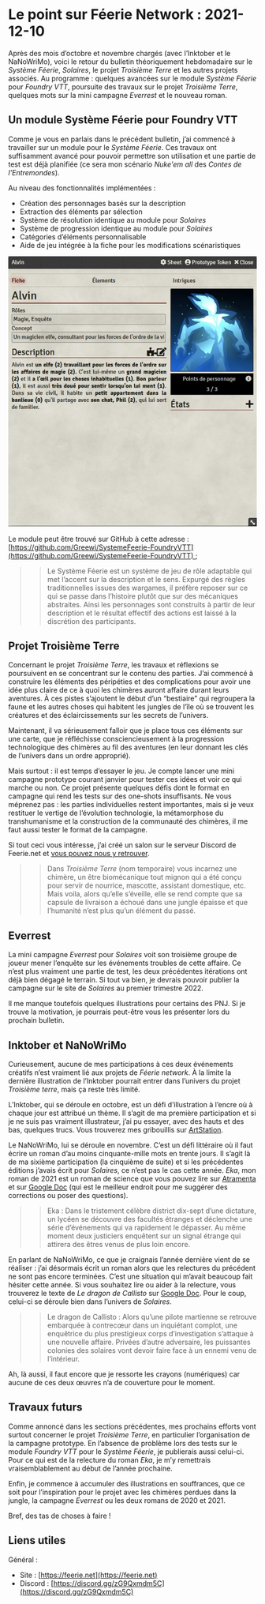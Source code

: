 # Le point sur Féerie Network : 2021-12-10

Après des mois d’octobre et novembre chargés (avec l’Inktober et le NaNoWriMo), voici le retour du bulletin théoriquement hebdomadaire sur le *Système Féerie*, *Solaires*, le projet *Troisième Terre* et les autres projets associés. Au programme : quelques avancées sur le module *Système Féerie* pour *Foundry VTT*, poursuite des travaux sur le projet *Troisième Terre*, quelques mots sur la mini campagne *Everrest* et le nouveau roman.

## Un module Système Féerie pour Foundry VTT

Comme je vous en parlais dans le précédent bulletin, j’ai commencé à travailler sur un module pour le *Système Féerie*. Ces travaux ont suffisamment avancé pour pouvoir permettre son utilisation et une partie de test est déjà planifiée (ce sera mon scénario *Nuke'em all* des *Contes de l’Entremondes*).

Au niveau des fonctionnalités implémentées :
* Création des personnages basés sur la description
* Extraction des éléments par sélection
* Système de résolution identique au module pour *Solaires*
* Système de progression identique au module pour *Solaires*
* Catégories d’éléments personnalisable
* Aide de jeu intégrée à la fiche pour les modifications scénaristiques

![Capture de la fiche de personnage du Système Féerie pour Foundry VTT](illustrations/fiche_sysfeerie_foundryvtt.jpg)

Le module peut être trouvé sur GitHub à cette adresse : [https://github.com/Greewi/SystemeFeerie-FoundryVTT](https://github.com/Greewi/SystemeFeerie-FoundryVTT) ;

>> Le Système Féerie est un système de jeu de rôle adaptable qui met l’accent sur la description et le sens. Expurgé des règles traditionnelles issues des wargames, il préfère reposer sur ce qui se passe dans l’histoire plutôt que sur des mécaniques abstraites. Ainsi les personnages sont construits à partir de leur description et le résultat effectif des actions est laissé à la discrétion des participants.

## Projet Troisième Terre

Concernant le projet *Troisième Terre*, les travaux et réflexions se poursuivent en se concentrant sur le contenu des parties. J’ai commencé à construire les éléments des péripéties et des complications pour avoir une idée plus claire de ce à quoi les chimères auront affaire durant leurs aventures. À ces pistes s’ajoutent le début d’un “bestiaire” qui regroupera la faune et les autres choses qui habitent les jungles de l’île où se trouvent les créatures et des éclaircissements sur les secrets de l’univers.

Maintenant, il va sérieusement falloir que je place tous ces éléments sur une carte, que je réfléchisse consciencieusement à la progression technologique des chimères au fil des aventures (en leur donnant les clés de l’univers dans un ordre approprié).

Mais surtout : il est temps d’essayer le jeu. Je compte lancer une mini campagne prototype courant janvier pour tester ces idées et voir ce qui marche ou non. Ce projet présente quelques défis dont le format en campagne qui rend les tests sur des one-shots insuffisants. Ne vous méprenez pas : les parties individuelles restent importantes, mais si je veux restituer le vertige de l’évolution technologie, la métamorphose du transhumanisme et la construction de la communauté des chimères, il me faut aussi tester le format de la campagne.

Si tout ceci vous intéresse, j’ai créé un salon sur le serveur Discord de Feerie.net et [vous pouvez nous y retrouver](https://discord.gg/KyPTyesEak).

>> Dans *Troisième Terre* (nom temporaire) vous incarnez une chimère, un être biomécanique tout mignon qui a été conçu pour servir de nourrice, mascotte, assistant domestique, etc. Mais voila, alors qu’elle s’éveille, elle se rend compte que sa capsule de livraison a échoué dans une jungle épaisse et que l’humanité n’est plus qu’un élément du passé.

## Everrest

La mini campagne *Everrest* pour *Solaires* voit son troisième groupe de joueur mener l’enquête sur les événements troubles de cette affaire. Ce n’est plus vraiment une partie de test, les deux précédentes itérations ont déjà bien dégagé le terrain. Si tout va bien, je devrais pouvoir publier la campagne sur le site de *Solaires* au premier trimestre 2022.

Il me manque toutefois quelques illustrations pour certains des PNJ. Si je trouve la motivation, je pourrais peut-être vous les présenter lors du prochain bulletin.

## Inktober et NaNoWriMo

Curieusement, aucune de mes participations à ces deux événements créatifs n’est vraiment lié aux projets de *Féerie network*. À la limite la dernière illustration de l’Inktober pourrait entrer dans l’univers du projet *Troisième terre*, mais ça reste très limité.

L’Inktober, qui se déroule en octobre, est un défi d’illustration à l’encre où à chaque jour est attribué un thème. Il s’agit de ma première participation et si je ne suis pas vraiment illustrateur, j’ai pu essayer, avec des hauts et des bas, quelques trucs. Vous trouverez mes gribouillis sur [ArtStation](https://www.artstation.com/artwork/G8Og9d).

Le NaNoWriMo, lui se déroule en novembre. C’est un défi littéraire où il faut écrire un roman d’au moins cinquante-mille mots en trente jours. Il s’agit là de ma sixième participation (la cinquième de suite) et si les précédentes éditions j’avais écrit pour *Solaires*, ce n’est pas le cas cette année. *Eka*, mon roman de 2021 est un roman de science que vous pouvez lire sur [Atramenta](https://www.atramenta.net/lire/eka-nanowrimo2021/87083) et sur [Google Doc](https://docs.google.com/document/d/1TTOsVl3x7FAydfqYyN_SI7cxs-2pBtYKKWDwxmkCcGw/edit?usp=sharing) (qui est le meilleur endroit pour me suggérer des corrections ou poser des questions).

>> Eka : Dans le tristement célèbre district dix-sept d’une dictature, un lycéen se découvre des facultés étranges et déclenche une série d’événements qui va rapidement le dépasser. Au même moment deux justiciers enquêtent sur un signal étrange qui attirera des êtres venus de plus loin encore.

En parlant de NaNoWriMo, ce que je craignais l’année dernière vient de se réaliser : j’ai désormais écrit un roman alors que les relectures du précédent ne sont pas encore terminées. C’est une situation qui m’avait beaucoup fait hésiter cette année. Si vous souhaitez lire ou aider à la relecture, vous trouverez le texte de *Le dragon de Callisto* sur [Google Doc](https://docs.google.com/document/d/18X64QDd9Icjc26miygT57hJyfbL42jEJUx_w4Cn6QMU/edit?usp=sharing). Pour le coup, celui-ci se déroule bien dans l’univers de *Solaires*.

>> Le dragon de Callisto : Alors qu’une pilote martienne se retrouve embarquée à contrecœur dans un inquiétant complot, une enquêtrice du plus prestigieux corps d’investigation s’attaque à une nouvelle affaire. Privées d’autre adversaire, les puissantes colonies des solaires vont devoir faire face à un ennemi venu de l’intérieur.

Ah, là aussi, il faut encore que je ressorte les crayons (numériques) car aucune de ces deux œuvres n’a de couverture pour le moment.

## Travaux futurs

Comme annoncé dans les sections précédentes, mes prochains efforts vont surtout concerner le projet *Troisième Terre*, en particulier l’organisation de la campagne prototype. En l’absence de problème lors des tests sur le module *Foundry VTT* pour le *Système Féerie*, je publierais aussi celui-ci. Pour ce qui est de la relecture du roman *Eka*, je m’y remettrais vraisemblablement au début de l’année prochaine.

Enfin, je commence à accumuler des illustrations en souffrances, que ce soit pour l’inspiration pour le projet avec les chimères perdues dans la jungle, la campagne *Everrest* ou les deux romans de 2020 et 2021.

Bref, des tas de choses à faire !

## Liens utiles

Général :
* Site : [https://feerie.net](https://feerie.net)
* Discord : [https://discord.gg/zG9Qxmdm5C](https://discord.gg/zG9Qxmdm5C)